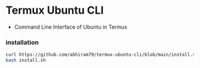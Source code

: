 # Termux Ubuntu CLI
- Command Line Interface of Ubuntu in Termux

### installation

```bash
curl https://github.com/abhiram79/termux-ubuntu-cli/blob/main/install.sh >> install.sh
bash install.sh
```
